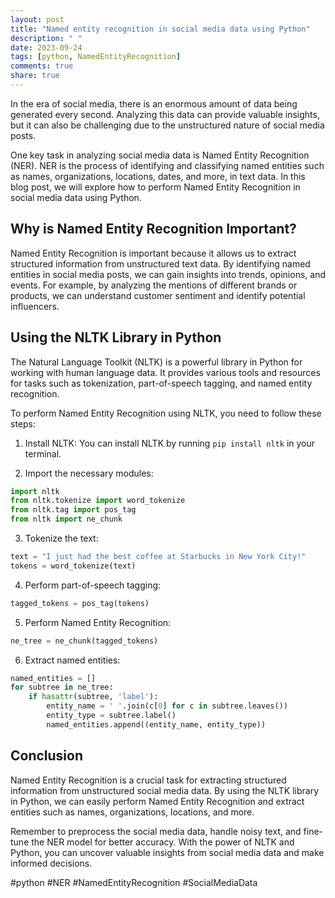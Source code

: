 ```yaml
---
layout: post
title: "Named entity recognition in social media data using Python"
description: " "
date: 2023-09-24
tags: [python, NamedEntityRecognition]
comments: true
share: true
---
```


In the era of social media, there is an enormous amount of data being generated every second. Analyzing this data can provide valuable insights, but it can also be challenging due to the unstructured nature of social media posts.

One key task in analyzing social media data is Named Entity Recognition (NER). NER is the process of identifying and classifying named entities such as names, organizations, locations, dates, and more, in text data. In this blog post, we will explore how to perform Named Entity Recognition in social media data using Python.

## Why is Named Entity Recognition Important?

Named Entity Recognition is important because it allows us to extract structured information from unstructured text data. By identifying named entities in social media posts, we can gain insights into trends, opinions, and events. For example, by analyzing the mentions of different brands or products, we can understand customer sentiment and identify potential influencers.

## Using the NLTK Library in Python

The Natural Language Toolkit (NLTK) is a powerful library in Python for working with human language data. It provides various tools and resources for tasks such as tokenization, part-of-speech tagging, and named entity recognition.

To perform Named Entity Recognition using NLTK, you need to follow these steps:

1. Install NLTK: You can install NLTK by running `pip install nltk` in your terminal.

2. Import the necessary modules:

```python
import nltk
from nltk.tokenize import word_tokenize
from nltk.tag import pos_tag
from nltk import ne_chunk
```

3. Tokenize the text:
```python
text = "I just had the best coffee at Starbucks in New York City!"
tokens = word_tokenize(text)
```

4. Perform part-of-speech tagging:
```python
tagged_tokens = pos_tag(tokens)
```

5. Perform Named Entity Recognition:
```python
ne_tree = ne_chunk(tagged_tokens)
```

6. Extract named entities:
```python
named_entities = []
for subtree in ne_tree:
    if hasattr(subtree, 'label'):
        entity_name = ' '.join(c[0] for c in subtree.leaves())
        entity_type = subtree.label()
        named_entities.append((entity_name, entity_type))
```

## Conclusion

Named Entity Recognition is a crucial task for extracting structured information from unstructured social media data. By using the NLTK library in Python, we can easily perform Named Entity Recognition and extract entities such as names, organizations, locations, and more.

Remember to preprocess the social media data, handle noisy text, and fine-tune the NER model for better accuracy. With the power of NLTK and Python, you can uncover valuable insights from social media data and make informed decisions.

#python #NER #NamedEntityRecognition #SocialMediaData